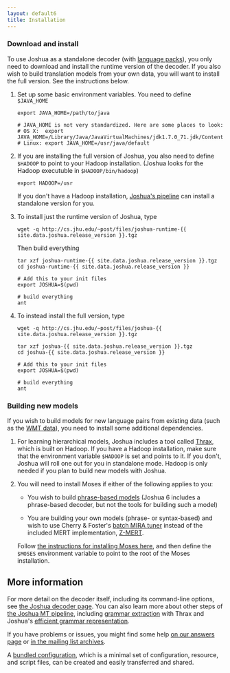 ```yaml
---
layout: default6
title: Installation
---
```


### Download and install

To use Joshua as a standalone decoder (with [language packs](/language-packs/)), you only need to download and install the runtime version of the decoder. 
If you also wish to build translation models from your own data, you will want to install the full version.
See the instructions below.

1.  Set up some basic environment variables. 
    You need to define `$JAVA_HOME`

        export JAVA_HOME=/path/to/java

        # JAVA_HOME is not very standardized. Here are some places to look:
        # OS X:  export JAVA_HOME=/Library/Java/JavaVirtualMachines/jdk1.7.0_71.jdk/Contents/Home
        # Linux: export JAVA_HOME=/usr/java/default

1.  If you are installing the full version of Joshua, you also need to define `$HADOOP` to point to your Hadoop installation.
    (Joshua looks for the Hadoop executuble in `$HADOOP/bin/hadoop`)

        export HADOOP=/usr

    If you don't have a Hadoop installation, [Joshua's pipeline](pipeline.html) can install a standalone version for you.
    
1.  To install just the runtime version of Joshua, type

        wget -q http://cs.jhu.edu/~post/files/joshua-runtime-{{ site.data.joshua.release_version }}.tgz

    Then build everything

        tar xzf joshua-runtime-{{ site.data.joshua.release_version }}.tgz
        cd joshua-runtime-{{ site.data.joshua.release_version }}

        # Add this to your init files
        export JOSHUA=$(pwd)
       
        # build everything
        ant

1.  To instead install the full version, type

        wget -q http://cs.jhu.edu/~post/files/joshua-{{ site.data.joshua.release_version }}.tgz

        tar xzf joshua-{{ site.data.joshua.release_version }}.tgz
        cd joshua-{{ site.data.joshua.release_version }}

        # Add this to your init files
        export JOSHUA=$(pwd)
       
        # build everything
        ant

### Building new models

If you wish to build models for new language pairs from existing data (such as the [WMT data](http://statmt.org/wmt14/)), you need to install some additional dependencies.

1. For learning hierarchical models, Joshua includes a tool called [Thrax](thrax.html), which
is built on Hadoop. If you have a Hadoop installation, make sure that the environment variable
`$HADOOP` is set and points to it. If you don't, Joshua will roll one out for you in standalone
mode. Hadoop is only needed if you plan to build new models with Joshua.

1. You will need to install Moses if either of the following applies to you:

    - You wish to build [phrase-based models](phrase.html) (Joshua 6 includes a phrase-based
      decoder, but not the tools for building such a model)

    - You are building your own models (phrase- or syntax-based) and wish to use Cherry & Foster's
[batch MIRA tuner](http://aclweb.org/anthology-new/N/N12/N12-1047v2.pdf) instead of the included
MERT implementation, [Z-MERT](zmert.html). 

    Follow [the instructions for installing Moses
here](http://www.statmt.org/moses/?n=Development.GetStarted), and then define the `$MOSES`
environment variable to point to the root of the Moses installation.

## More information

For more detail on the decoder itself, including its command-line options, see
[the Joshua decoder page](decoder.html).  You can also learn more about other steps of
[the Joshua MT pipeline](pipeline.html), including [grammar extraction](thrax.html) with Thrax and
Joshua's [efficient grammar representation](packing.html).

If you have problems or issues, you might find some help [on our answers page](faq.html) or
[in the mailing list archives](https://groups.google.com/forum/?fromgroups#!forum/joshua_support).

A [bundled configuration](bundle.html), which is a minimal set of configuration, resource, and script files, can be created and easily transferred and shared.
